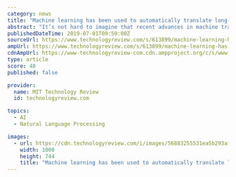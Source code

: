 ```yaml
---
category: news
title: "Machine learning has been used to automatically translate long-lost languages"
abstract: "It’s not hard to imagine that recent advances in machine translation might help. In just a few years, the study of linguistics has been revolutionized by the availability of huge annotated databases, and techniques for getting machines to learn from them."
publishedDateTime: 2019-07-01T09:50:00Z
sourceUrl: https://www.technologyreview.com/s/613899/machine-learning-has-been-used-to-automatically-translate-long-lost-languages/
ampUrl: https://www.technologyreview.com/s/613899/machine-learning-has-been-used-to-automatically-translate-long-lost-languages/amp/
cdnAmpUrl: https://www-technologyreview-com.cdn.ampproject.org/c/s/www.technologyreview.com/s/613899/machine-learning-has-been-used-to-automatically-translate-long-lost-languages/amp/
type: article
score: 48
published: false

provider:
  name: MIT Technology Review
  id: technologyreview.com

topics:
  - AI
  - Natural Language Processing

images:
  - url: https://cdn.technologyreview.com/i/images/56883255531ea5b293afo.jpg?cx=0&amp;cy=0&amp;cw=1000&amp;ch=564&amp;sw1200
    width: 1000
    height: 744
    title: "Machine learning has been used to automatically translate long-lost languages"
---
```

